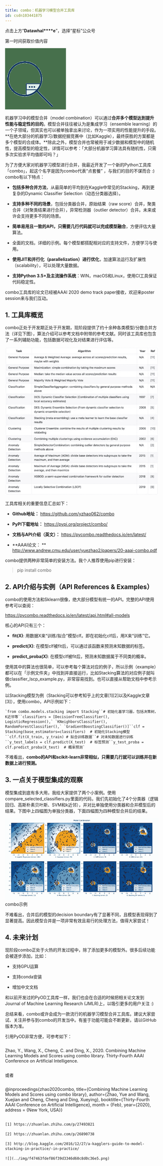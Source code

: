 ```yaml
---
title: combo：机器学习模型合并工具库
id: csdn103441875
---
```


点击上方“**Datawhal****e**”，选择“星标”公众号

第一时间获取价值内容

![](../img/a15b1f5f93c22f4effed2d654254eb27.png)

机器学习中的模型合并（model combination）可以通过**合并多个模型达到提升性能与稳定性的目的**。模型合并往往被认为是集成学习（ensemble learning）的一个子领域，但其实也可以被单独拿出来讨论，作为一项实用的性能提升的手段。**在绝大部分的机器学习/数据挖掘竞赛中（比如Kaggle），最终获胜的方案都是多个模型的合成体。**除此之外，模型合并也常被用于减少数据和模型中的随机性，提高模型的稳定性，详情可以参考：「大部分机器学习算法具有随机性，只需多次实验求平均值即可吗？」

为了方便大家对机器学习模型进行合并，我最近开发了一个新的Python工具库「combo」，起这个名字是因为combo代表“点套餐” ，与我们的目的不谋而合 :) combo有以下特点：

*   **包括多种合并方法**，从最简单的平均到在Kaggle中常见的Stacking，再到更复杂的Dynamic Classifier Selection（动态分类器选择）。

*   **支持多种不同的场景**，包括分类器合并，原始结果（raw score）合并，聚类合并（对聚类结果进行合并），异常检测器（outlier detector）合并。未来或许会支持更多不同的场景。

*   **简单易用且一致的API，只需要几行代码就可以完成模型融合**，方便评估大量算法。

*   全面的文档，详细的示例。每个模型都搭配相对应的支持文件，方便学习与使用。

*   **使用JIT和并行化（parallelization）进行优化**，加速算法运行及扩展性（scalability），可以处理大量数据。

*   **支持Python 3.5+及主流操作系统**：WIN，macOS和Linux，使用CI工具保证代码稳定性。

combo工具库的论文已经被AAAI 2020 demo track paper接收，欢迎来poster session来与我们互动。

## **1\. 工具库概览**

combo正处于开发期正处于开发期，现阶段提供了约十余种各类模型/分数合并方法（详见下图），算法介绍可以参考文档中附带的参考文献。同时该工具库也包含了一系列辅助功能，包括数据可视化及对结果进行评估等。

![](../img/ec0551fa5590b3560709dd0e9e5deaac.png)

工具库相关的重要信息汇总如下：

*   **Github地址：**
    https://github.com/yzhao062/combo

*   **PyPI下载地址：**
    https://pypi.org/project/combo/

*   **文档与API介绍（英文）：**
    https://pycombo.readthedocs.io/en/latest/

*   **AAAI论文： **
    http://www.andrew.cmu.edu/user/yuezhao2/papers/20-aaai-combo.pdf

combo提供两种非常简单的安装方法。我个人推荐使用pip进行安装：

> pip install combo

## **2\. API介绍与实例（API References & Examples）**

combo的使用方法和Sklearn很像，绝大部分模型有统一的API。完整的API使用参考可以查阅：

https://pycombo.readthedocs.io/en/latest/api.html#all-models

核心的API只有三个：

*   **fit(X)**: 用数据X来“训练/拟合”模型clf。即在初始化clf后，用X来“训练”它。

*   **predict(X)**: 在模型clf被fit后，可以通过该函数来预测未知数据的标签。

*   **predict_proba(X)**: 在模型clf被fit后，预测未知数据属于不同类的概率。

使用其中的算法也很简单，可以参考每个算法对应的例子，所以示例（example）都可以在「示例文件夹」中找到并直接运行，比如Stacking算法的对应例子就叫做classifier_lscp_example.py，非常容易找到。也可以直接从帮助文档中参考示例。

以Stacking模型为例（Stacking可以参考知乎上的文章[1][2]以及Kaggle文章[3]），使用combo，API示例如下：

```
`from combo.models.stacking import Stacking``# 初始化基学习器，包括决策树，K近邻等``classifiers = [DecisionTreeClassifier(), LogisticRegression(),` `KNeighborsClassifier(), RandomForestClassifier(),` `GradientBoostingClassifier()]``clf = Stacking(base_estimators=classifiers)  # 初始化Stacking模型``clf.fit(X_train, y_train) # 拟合训练数据``# 对未知数据进行训练``y_test_labels = clf.predict(X_test)  # 标签预测``y_test_proba = clf.predict_proba(X_test)  # 概率预测`
```

不难看出，**combo的API和scikit-learn非常相似，只需要几行就可以训练并在新数据上进行预测。**

## **3\. 一点关于模型集成的观察**

模型集成到底有多大用，我给大家提供了两个小案例。使用compare_selected_classifiers.py里面的代码，我们先初始化了4个分类器（逻辑回归、高斯朴素贝叶斯、SVM和k近邻），并对比单独使用分类器和合并模型后的结果。下图中上四幅图为单独分类器，下面四幅图为四种模型合并后的结果。

![](../img/e8a717598b2fe723b56b2108de409482.png) combo示例

不难看出，合并后的模型的decision boundary有了显著不同，且模型表现得到了显著提高。因此模型合并是一项非常有效且易行的处理方法，值得大家尝试！

## **4\. 未来计划**

现阶段combo正处于火热的开发过程中，除了添加更多的模型外。很多后续功能会被逐步添加，比如：

*   支持GPU运算

*   支持conda安装

*   增加中文文档

和以前开发过的PyOD工具库一样，我们也会在合适的时候把相关论文发到Journal of Machine Learning Research (JMLR)上，以吸引更多的用户关注 :)

总结来看，combo或许会成为一款流行的机器学习模型合并工具库。建议大家尝试、关注并参与到combo的开发当中。有鉴于功能可能会不断更新，请以GitHub版本为准。

引用PyOD非常方便，可参考如下：

```
 ```
Zhao, Y., Wang, X., Cheng, C. and Ding, X., 2020\. Combining Machine Learning Models and Scores using combo library. Thirty-Fourth AAAI Conference on Artificial Intelligence.
``` 
```

或者

```
 ```
@inproceedings{zhao2020combo, title={Combining Machine Learning Models and Scores using combo library}, author={Zhao, Yue and Wang, Xuejian and Cheng, Cheng and Ding, Xueying}, booktitle={Thirty-Fourth AAAI Conference on Artificial Intelligence}, month = {Feb}, year={2020}, address = {New York, USA}}
```

[1] https://zhuanlan.zhihu.com/p/27493821

[2] https://zhuanlan.zhihu.com/p/26890738

[3] http://blog.kaggle.com/2016/12/27/a-kagglers-guide-to-model-stacking-in-practice/-in-practice/

![](../img/f47463fdef86f39d3346d60c8d0c36e5.png) 
```